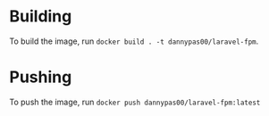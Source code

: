 # Building
To build the image, run `docker build . -t dannypas00/laravel-fpm`.  
# Pushing
To push the image, run `docker push dannypas00/laravel-fpm:latest`
